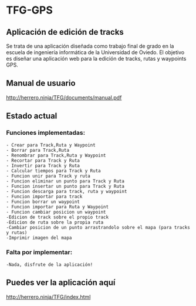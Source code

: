 # TFG-GPS
## Aplicación de edición de tracks
  Se trata de una aplicación diseñada como trabajo final de grado en la escuela de ingeniería informática de la Universidad de Oviedo.
  El objetivo es diseñar una aplicación web para la edición de tracks, rutas y waypoints GPS.
## Manual de usuario
  http://herrero.ninja/TFG/documents/manual.pdf
## Estado actual
### Funciones implementadas:
    - Crear para Track,Ruta y Waypoint
    - Borrar para Track,Ruta
    - Renombrar para Track,Ruta y Waypoint
    - Recortar para Track y Ruta
    - Invertir para Track y Ruta
    - Calcular tiempos para Track y Ruta
    - Funcion unir para Track y ruta
    - Funcion eliminar un punto para Track y Ruta
    - Funcion insertar un punto para Track y Ruta
    - Funcion descarga para track, ruta y waypoint
    - Funcion importar para track
    - Funcion borrar un waypoint
    - Funcion importar para Ruta y Waypoint
    - Funcion cambiar posicion un waypoint
    -Edicion de track sobre el propio track
    -Edicion de ruta sobre la propia ruta
    -Cambiar posicion de un punto arrastrandolo sobre el mapa (para tracks y rutas)
    -Imprimir imagen del mapa
### Falta por implementar:
    -Nada, disfrute de la aplicación! 
## Puedes ver la aplicación aquí
  http://herrero.ninja/TFG/index.html
